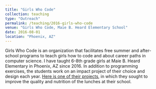 ```yaml
---
title: "Girls Who Code"
collection: teaching
type: "Outreach"
permalink: /teaching/2016-girls-who-code
venue: "Girls Who Code, Maie B. Heard Elementary School"
date: 2016-08-01
location: "Phoenix, AZ"
---
```


Girls Who Code is an organization that facilitates free summer and after-school programs to teach girls how to code and about career paths in computer science. I have taught 6-8th grade girls at Maie B. Heard Elementary in Phoenix, AZ since 2016. In addition to programming exercises, the students work on an impact project of their choice and design each year. [Here is one of their projects](http://heardgwc.weebly.com), in which they sought to improve the quality and nutrition of the lunches at their school.